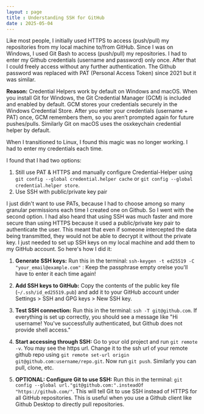 ```yaml
---
layout : page
title : Understanding SSH for GitHub
date : 2025-05-04
---
```


Like most people, I initially used HTTPS to access (push/pull) my repositories from my local machine to/from GitHub. Since I was on Windows, I used Git Bash to access (push/pull) my repositories. I had to enter my Github credentials (username and password) only once. After that I could freely access without any further authentication. The Github password was replaced with PAT (Personal Access Token) since 2021 but it was similar.

**Reason:** Credential Helpers work by default on Windows and macOS. When you install Git for Windows, the Git Credential Manager (GCM) is included and enabled by default. GCM stores your credentials securely in the Windows Credential Store. After you enter your credentials (username + PAT) once, GCM remembers them, so you aren’t prompted again for future pushes/pulls. Similarly Git on macOS uses the osxkeychain credential helper by default.

When I transitioned to Linux, I found this magic was no longer working. I had to enter my credentials each time.

I found that I had two options:

1. Still use PAT & HTTPS and manually configure Credential-Helper using `git config --global credential.helper cache` or `git config --global credential.helper store`.
2. Use SSH with public/private key pair

I just didn't want to use PATs, because I had to choose among so many granular permissions each time I created one on Github. So I went with the second option. I had also heard that using SSH was much faster and more secure than using HTTPS because it used a public/private key pair to authenticate the user. This meant that even if someone intercepted the data being transmitted, they would not be able to decrypt it without the private key. I just needed to set up SSH keys on my local machine and add them to my GitHub account. So here's how I did it:

1. **Generate SSH keys:** Run this in the terminal: `ssh-keygen -t ed25519 -C "your_email@example.com"` : Keep the passphrase empty orelse you'll have to enter it each time again!

2. **Add SSH keys to GitHub:** Copy the contents of the public key file (`~/.ssh/id_ed25519.pub`) and add it to your GitHub account under Settings > SSH and GPG keys > New SSH key.

3. **Test SSH connection:** Run this in the terminal: `ssh -T git@github.com`. If everything is set up correctly, you should see a message like "Hi username! You've successfully authenticated, but Github does not provide shell access."

4. **Start accessing through SSH:** Go to your old project and run `git remote -v`. You may see the https url. Change it to the ssh url of your remote github repo using `git remote set-url origin git@github.com:username/repo.git`. Now run `git push`. Similarly you can pull, clone, etc.

5. **OPTIONAL: Configure Git to use SSH:** Run this in the terminal: `git config --global url."git@github.com:".insteadOf "https://github.com/"`. This will tell Git to use SSH instead of HTTPS for all GitHub repositories. This is useful when you use a Github client like Github Desktop to directly pull repositories.

